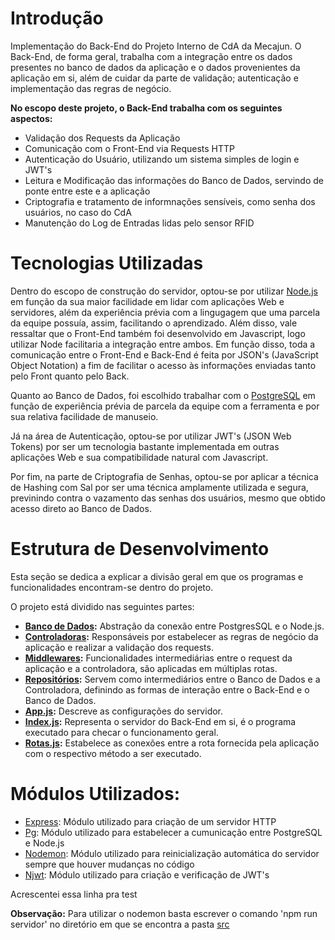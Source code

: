 # **Introdução**
Implementação do Back-End do Projeto Interno de CdA da Mecajun.
O Back-End, de forma geral, trabalha com a integração entre os dados presentes no banco de dados da aplicação e o dados provenientes da aplicação em si, além de cuidar da parte de validação; autenticação e implementação das regras de negócio.

**No escopo deste projeto, o Back-End trabalha com os seguintes aspectos:**
- Validação dos Requests da Aplicação
- Comunicação com o Front-End via Requests HTTP
- Autenticação do Usuário, utilizando um sistema simples de login e JWT's
- Leitura e Modificação das informações do Banco de Dados, servindo de ponte entre este e a aplicação
- Criptografia e tratamento de informnações sensíveis, como senha dos usuários, no caso do CdA
- Manutenção do Log de Entradas lidas pelo sensor RFID

 # **Tecnologias Utilizadas**
Dentro do escopo de construção do servidor, optou-se por utilizar [Node.js](https://nodejs.org/en/) em função da sua  maior facilidade em lidar com aplicações Web e servidores, além da experiência prévia com a lingugagem que uma parcela da equipe possuía, assim, facilitando o aprendizado.
Além disso, vale ressaltar que o Front-End também foi desenvolvido em Javascript, logo utilizar Node facilitaria a integração entre ambos.
Em função disso, toda a comunicação entre o Front-End e Back-End é feita por JSON's (JavaScript Object Notation) a fim de facilitar o acesso às informações enviadas tanto pelo Front quanto pelo Back.

Quanto ao Banco de Dados, foi escolhido trabalhar com o [PostgreSQL](https://www.postgresql.org/) em função de experiência prévia de parcela da equipe com a ferramenta e por sua relativa facilidade de manuseio.

 Já na área de Autenticação, optou-se por utilizar JWT's (JSON Web Tokens) por ser um tecnologia bastante implementada em outras aplicações Web e sua compatibilidade natural com Javascript.

Por fim, na parte de Criptografia de Senhas, optou-se por aplicar a técnica de Hashing com Sal por ser uma técnica amplamente utilizada e segura, previnindo contra o  vazamento das senhas dos usuários, mesmo que obtido acesso direto ao Banco de Dados.

# **Estrutura de Desenvolvimento**
Esta seção se dedica a explicar a divisão geral em que os programas e funcionalidades encontram-se dentro do projeto.

O projeto está dividido nas seguintes partes:
- **[Banco de Dados](src/bancoDeDados):** Abstração da conexão entre PostgresSQL e o Node.js.
- **[Controladoras](src/Controladoras):** Responsáveis por estabelecer as regras de negócio da aplicação e realizar a validação dos requests.
- **[Middlewares](src/middlewares):** Funcionalidades intermediárias entre o request da aplicação e a controladora, são aplicadas em múltiplas rotas. 
- **[Repositórios](src/repositorios):** Servem como intermediários entre o Banco de Dados e a Controladora, definindo as formas de interação entre o Back-End e o Banco de Dados. 
- **[App.js](src/app.js):** Descreve as configurações do servidor.
- **[Index.js](src/index.js):** Representa o  servidor do Back-End em si, é o programa executado para checar o funcionamento geral.
- **[Rotas.js](src/rotas.js):** Estabelece as conexões entre a rota fornecida pela aplicação com o respectivo método a ser executado.

# **Módulos Utilizados:**
- [Express](https://github.com/expressjs/express): Módulo utilizado para criação de um servidor HTTP
- [Pg](https://node-postgres.com/): Módulo utilizado para estabelecer a cumunicação entre PostgreSQL e Node.js
- [Nodemon](https://github.com/remy/nodemon): Módulo utilizado para reinicialização automática do servidor sempre que houver mudanças no código
- [Njwt](https://github.com/jwtk/njwt): Módulo utilizado para criação e verificação de JWT's 

Acrescentei essa linha pra test

**Observação:**
Para utilizar o nodemon basta escrever o comando 'npm run servidor' no diretório em que se encontra a pasta [src](src)
